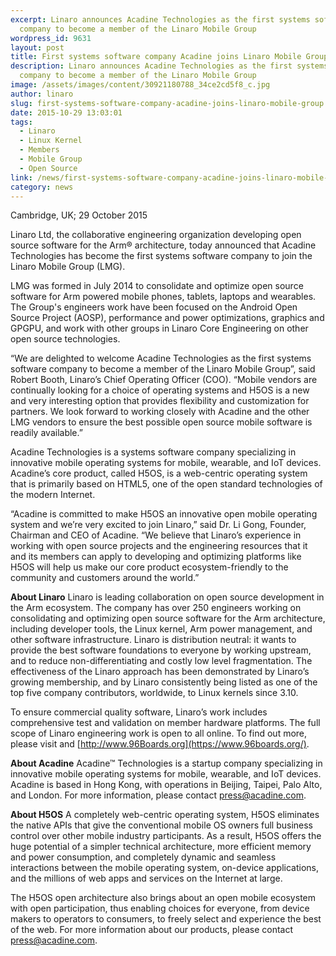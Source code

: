 ```yaml
---
excerpt: Linaro announces Acadine Technologies as the first systems software
  company to become a member of the Linaro Mobile Group
wordpress_id: 9631
layout: post
title: First systems software company Acadine joins Linaro Mobile Group
description: Linaro announces Acadine Technologies as the first systems software
  company to become a member of the Linaro Mobile Group
image: /assets/images/content/30921180788_34ce2cd5f8_c.jpg
author: linaro
slug: first-systems-software-company-acadine-joins-linaro-mobile-group
date: 2015-10-29 13:03:01
tags:
  - Linaro
  - Linux Kernel
  - Members
  - Mobile Group
  - Open Source
link: /news/first-systems-software-company-acadine-joins-linaro-mobile-group/
category: news
---
```

Cambridge, UK; 29 October 2015

Linaro Ltd, the collaborative engineering organization developing open source software for the Arm® architecture, today announced that Acadine Technologies has become the first systems software company to join the Linaro Mobile Group (LMG).

LMG was formed in July 2014 to consolidate and optimize open source software for Arm powered mobile phones, tablets, laptops and wearables. The Group's engineers work have been focused on the Android Open Source Project (AOSP), performance and power optimizations, graphics and GPGPU, and work with other groups in Linaro Core Engineering on other open source technologies.

“We are delighted to welcome Acadine Technologies as the first systems software company to become a member of the Linaro Mobile Group”, said Robert Booth, Linaro’s Chief Operating Officer (COO). “Mobile vendors are continually looking for a choice of operating systems and H5OS is a new and very interesting option that provides flexibility and customization for partners. We look forward to working closely with Acadine and the other LMG vendors to ensure the best possible open source mobile software is readily available.”

Acadine Technologies is a systems software company specializing in innovative mobile operating systems for mobile, wearable, and IoT devices. Acadine’s core product, called H5OS, is a web-centric operating system that is primarily based on HTML5, one of the open standard technologies of the modern Internet.

“Acadine is committed to make H5OS an innovative open mobile operating system and we’re very excited to join Linaro,” said Dr. Li Gong, Founder, Chairman and CEO of Acadine. “We believe that Linaro’s experience in working with open source projects and the engineering resources that it and its members can apply to developing and optimizing platforms like H5OS will help us make our core product ecosystem-friendly to the community and customers around the world.”

**About Linaro**
Linaro is leading collaboration on open source development in the Arm ecosystem. The company has over 250 engineers working on consolidating and optimizing open source software for the Arm architecture, including developer tools, the Linux kernel, Arm power management, and other software infrastructure. Linaro is distribution neutral: it wants to provide the best software foundations to everyone by working upstream, and to reduce non-differentiating and costly low level fragmentation. The effectiveness of the Linaro approach has been demonstrated by Linaro’s growing membership, and by Linaro consistently being listed as one of the top five company contributors, worldwide, to Linux kernels since 3.10.

To ensure commercial quality software, Linaro’s work includes comprehensive test and validation on member hardware platforms. The full scope of Linaro engineering work is open to all online. To find out more, please visit [](<>) and [http://www.96Boards.org](https://www.96boards.org/).

**About Acadine**
Acadine™ Technologies is a startup company specializing in innovative mobile operating systems for mobile, wearable, and IoT devices. Acadine is based in Hong Kong, with operations in Beijing, Taipei, Palo Alto, and London. For more information, please contact [press@acadine.com](mailto:press@xyz.com).

**About H5OS**
A completely web-centric operating system, H5OS eliminates the native APIs that give the conventional mobile OS owners full business control over other mobile industry participants. As a result, H5OS offers the huge potential of a simpler technical architecture, more efficient memory and power consumption, and completely dynamic and seamless interactions between the mobile operating system, on-device applications, and the millions of web apps and services on the Internet at large.

The H5OS open architecture also brings about an open mobile ecosystem with open participation, thus enabling choices for everyone, from device makers to operators to consumers, to freely select and experience the best of the web. For more information about our products, please contact [press@acadine.com](mailto:press@acadine.com).